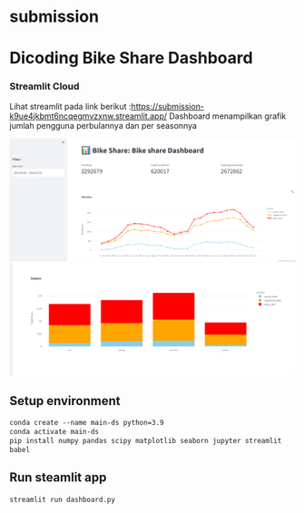 # submission
# Dicoding Bike Share Dashboard
### Streamlit Cloud

Lihat streamlit pada link berikut :https://submission-k9ue4jkbmt6ncqegmvzxnw.streamlit.app/
Dashboard menampilkan grafik jumlah pengguna perbulannya dan per seasonnya

<p align="center">
  <img src="/image/dashboard.png" />
<br>
 <img src="/image/season.png" />

## Setup environment
```
conda create --name main-ds python=3.9
conda activate main-ds
pip install numpy pandas scipy matplotlib seaborn jupyter streamlit babel
```

## Run steamlit app
```
streamlit run dashboard.py
```
```
